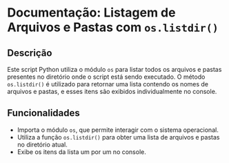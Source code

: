 # Documentação: Listagem de Arquivos e Pastas com `os.listdir()`

## Descrição
Este script Python utiliza o módulo `os` para listar todos os arquivos e pastas presentes no diretório onde o script está sendo executado. 
O método `os.listdir()` é utilizado para retornar uma lista contendo os nomes de arquivos e pastas, e esses itens são exibidos individualmente no console.

## Funcionalidades
- Importa o módulo `os`, que permite interagir com o sistema operacional.
- Utiliza a função `os.listdir()` para obter uma lista de arquivos e pastas no diretório atual.
- Exibe os itens da lista um por um no console.
